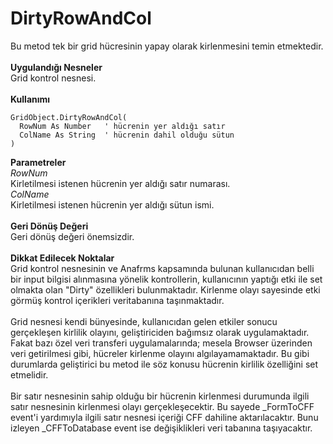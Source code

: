 # DirtyRowAndCol

Bu metod tek bir grid hücresinin yapay olarak kirlenmesini temin etmektedir.\
\
**Uygulandığı Nesneler**\
Grid kontrol nesnesi.\
\
**Kullanımı**

```
GridObject.DirtyRowAndCol(
  RowNum As Number   ' hücrenin yer aldığı satır
  ColName As String  ' hücrenin dahil olduğu sütun
)
```

**Parametreler**\
_RowNum_\
Kirletilmesi istenen hücrenin yer aldığı satır numarası.\
_ColName_\
Kirletilmesi istenen hücrenin yer aldığı sütun ismi.\
\
**Geri Dönüş Değeri**\
Geri dönüş değeri önemsizdir.\
\
**Dikkat Edilecek Noktalar**\
Grid kontrol nesnesinin ve Anafrms kapsamında bulunan kullanıcıdan belli bir input bilgisi alınmasına yönelik kontrollerin, kullanıcının yaptığı etki ile set olmakta olan "Dirty" özellikleri bulunmaktadır. Kirlenme olayı sayesinde etki görmüş kontrol içerikleri veritabanına taşınmaktadır.\
\
Grid nesnesi kendi bünyesinde, kullanıcıdan gelen etkiler sonucu gerçekleşen kirlilik olayını, geliştiriciden bağımsız olarak uygulamaktadır. Fakat bazı özel veri transferi uygulamalarında; mesela Browser üzerinden veri getirilmesi gibi, hücreler kirlenme olayını algılayamamaktadır. Bu gibi durumlarda geliştirici bu metod ile söz konusu hücrenin kirlilik özelliğini set etmelidir.\
\
Bir satır nesnesinin sahip olduğu bir hücrenin kirlenmesi durumunda ilgili satır nesnesinin kirlenmesi olayı gerçekleşecektir. Bu sayede \_FormToCFF event'i yardımıyla ilgili satır nesnesi içeriği CFF dahiline aktarılacaktır. Bunu izleyen \_CFFToDatabase event ise değişiklikleri veri tabanına taşıyacaktır.

